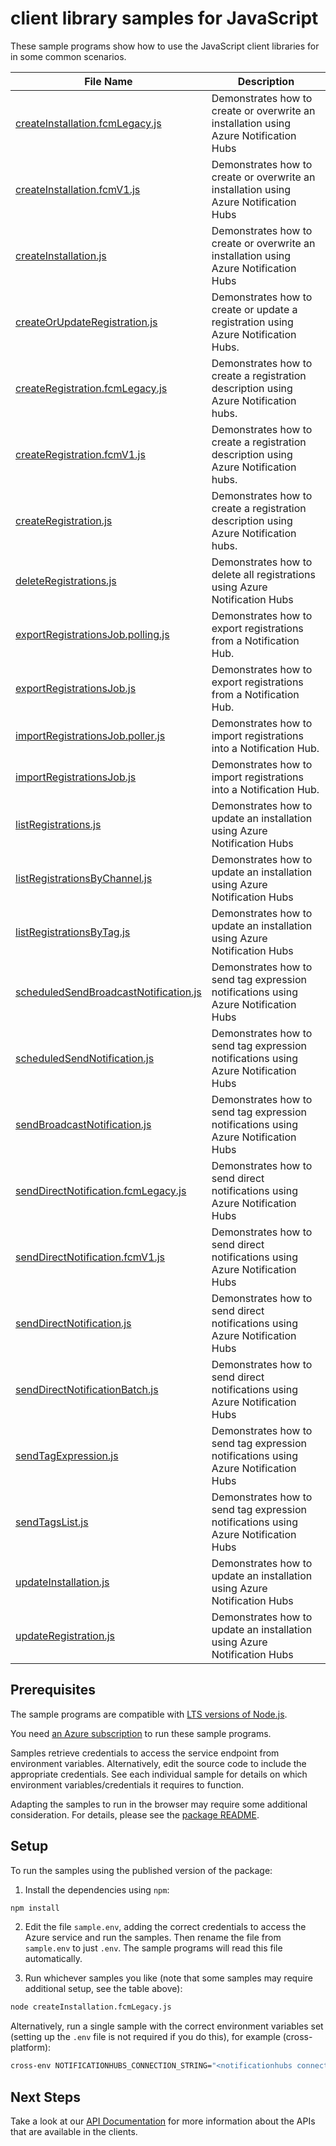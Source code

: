 # client library samples for JavaScript

These sample programs show how to use the JavaScript client libraries for in some common scenarios.

| **File Name**                                                               | **Description**                                                                       |
| --------------------------------------------------------------------------- | ------------------------------------------------------------------------------------- |
| [createInstallation.fcmLegacy.js][createinstallation.fcmlegacy]             | Demonstrates how to create or overwrite an installation using Azure Notification Hubs |
| [createInstallation.fcmV1.js][createinstallation.fcmv1]                     | Demonstrates how to create or overwrite an installation using Azure Notification Hubs |
| [createInstallation.js][createinstallation]                                 | Demonstrates how to create or overwrite an installation using Azure Notification Hubs |
| [createOrUpdateRegistration.js][createorupdateregistration]                 | Demonstrates how to create or update a registration using Azure Notification Hubs.    |
| [createRegistration.fcmLegacy.js][createregistration.fcmlegacy]             | Demonstrates how to create a registration description using Azure Notification hubs.  |
| [createRegistration.fcmV1.js][createregistration.fcmv1]                     | Demonstrates how to create a registration description using Azure Notification hubs.  |
| [createRegistration.js][createregistration]                                 | Demonstrates how to create a registration description using Azure Notification hubs.  |
| [deleteRegistrations.js][deleteregistrations]                               | Demonstrates how to delete all registrations using Azure Notification Hubs            |
| [exportRegistrationsJob.polling.js][exportregistrationsjob.polling]         | Demonstrates how to export registrations from a Notification Hub.                     |
| [exportRegistrationsJob.js][exportregistrationsjob]                         | Demonstrates how to export registrations from a Notification Hub.                     |
| [importRegistrationsJob.poller.js][importregistrationsjob.poller]           | Demonstrates how to import registrations into a Notification Hub.                     |
| [importRegistrationsJob.js][importregistrationsjob]                         | Demonstrates how to import registrations into a Notification Hub.                     |
| [listRegistrations.js][listregistrations]                                   | Demonstrates how to update an installation using Azure Notification Hubs              |
| [listRegistrationsByChannel.js][listregistrationsbychannel]                 | Demonstrates how to update an installation using Azure Notification Hubs              |
| [listRegistrationsByTag.js][listregistrationsbytag]                         | Demonstrates how to update an installation using Azure Notification Hubs              |
| [scheduledSendBroadcastNotification.js][scheduledsendbroadcastnotification] | Demonstrates how to send tag expression notifications using Azure Notification Hubs   |
| [scheduledSendNotification.js][scheduledsendnotification]                   | Demonstrates how to send tag expression notifications using Azure Notification Hubs   |
| [sendBroadcastNotification.js][sendbroadcastnotification]                   | Demonstrates how to send tag expression notifications using Azure Notification Hubs   |
| [sendDirectNotification.fcmLegacy.js][senddirectnotification.fcmlegacy]     | Demonstrates how to send direct notifications using Azure Notification Hubs           |
| [sendDirectNotification.fcmV1.js][senddirectnotification.fcmv1]             | Demonstrates how to send direct notifications using Azure Notification Hubs           |
| [sendDirectNotification.js][senddirectnotification]                         | Demonstrates how to send direct notifications using Azure Notification Hubs           |
| [sendDirectNotificationBatch.js][senddirectnotificationbatch]               | Demonstrates how to send direct notifications using Azure Notification Hubs           |
| [sendTagExpression.js][sendtagexpression]                                   | Demonstrates how to send tag expression notifications using Azure Notification Hubs   |
| [sendTagsList.js][sendtagslist]                                             | Demonstrates how to send tag expression notifications using Azure Notification Hubs   |
| [updateInstallation.js][updateinstallation]                                 | Demonstrates how to update an installation using Azure Notification Hubs              |
| [updateRegistration.js][updateregistration]                                 | Demonstrates how to update an installation using Azure Notification Hubs              |

## Prerequisites

The sample programs are compatible with [LTS versions of Node.js](https://github.com/nodejs/release#release-schedule).

You need [an Azure subscription][freesub] to run these sample programs.

Samples retrieve credentials to access the service endpoint from environment variables. Alternatively, edit the source code to include the appropriate credentials. See each individual sample for details on which environment variables/credentials it requires to function.

Adapting the samples to run in the browser may require some additional consideration. For details, please see the [package README][package].

## Setup

To run the samples using the published version of the package:

1. Install the dependencies using `npm`:

```bash
npm install
```

2. Edit the file `sample.env`, adding the correct credentials to access the Azure service and run the samples. Then rename the file from `sample.env` to just `.env`. The sample programs will read this file automatically.

3. Run whichever samples you like (note that some samples may require additional setup, see the table above):

```bash
node createInstallation.fcmLegacy.js
```

Alternatively, run a single sample with the correct environment variables set (setting up the `.env` file is not required if you do this), for example (cross-platform):

```bash
cross-env NOTIFICATIONHUBS_CONNECTION_STRING="<notificationhubs connection string>" NOTIFICATION_HUB_NAME="<notification hub name>" FCM_REGISTRATION_ID="<fcm registration id>" node createInstallation.fcmLegacy.js
```

## Next Steps

Take a look at our [API Documentation][apiref] for more information about the APIs that are available in the clients.

[createinstallation.fcmlegacy]: https://github.com/Azure/azure-sdk-for-js/blob/main/sdk/notificationhubs/notification-hubs/samples/v2/javascript/createInstallation.fcmLegacy.js
[createinstallation.fcmv1]: https://github.com/Azure/azure-sdk-for-js/blob/main/sdk/notificationhubs/notification-hubs/samples/v2/javascript/createInstallation.fcmV1.js
[createinstallation]: https://github.com/Azure/azure-sdk-for-js/blob/main/sdk/notificationhubs/notification-hubs/samples/v2/javascript/createInstallation.js
[createorupdateregistration]: https://github.com/Azure/azure-sdk-for-js/blob/main/sdk/notificationhubs/notification-hubs/samples/v2/javascript/createOrUpdateRegistration.js
[createregistration.fcmlegacy]: https://github.com/Azure/azure-sdk-for-js/blob/main/sdk/notificationhubs/notification-hubs/samples/v2/javascript/createRegistration.fcmLegacy.js
[createregistration.fcmv1]: https://github.com/Azure/azure-sdk-for-js/blob/main/sdk/notificationhubs/notification-hubs/samples/v2/javascript/createRegistration.fcmV1.js
[createregistration]: https://github.com/Azure/azure-sdk-for-js/blob/main/sdk/notificationhubs/notification-hubs/samples/v2/javascript/createRegistration.js
[deleteregistrations]: https://github.com/Azure/azure-sdk-for-js/blob/main/sdk/notificationhubs/notification-hubs/samples/v2/javascript/deleteRegistrations.js
[exportregistrationsjob.polling]: https://github.com/Azure/azure-sdk-for-js/blob/main/sdk/notificationhubs/notification-hubs/samples/v2/javascript/exportRegistrationsJob.polling.js
[exportregistrationsjob]: https://github.com/Azure/azure-sdk-for-js/blob/main/sdk/notificationhubs/notification-hubs/samples/v2/javascript/exportRegistrationsJob.js
[importregistrationsjob.poller]: https://github.com/Azure/azure-sdk-for-js/blob/main/sdk/notificationhubs/notification-hubs/samples/v2/javascript/importRegistrationsJob.poller.js
[importregistrationsjob]: https://github.com/Azure/azure-sdk-for-js/blob/main/sdk/notificationhubs/notification-hubs/samples/v2/javascript/importRegistrationsJob.js
[listregistrations]: https://github.com/Azure/azure-sdk-for-js/blob/main/sdk/notificationhubs/notification-hubs/samples/v2/javascript/listRegistrations.js
[listregistrationsbychannel]: https://github.com/Azure/azure-sdk-for-js/blob/main/sdk/notificationhubs/notification-hubs/samples/v2/javascript/listRegistrationsByChannel.js
[listregistrationsbytag]: https://github.com/Azure/azure-sdk-for-js/blob/main/sdk/notificationhubs/notification-hubs/samples/v2/javascript/listRegistrationsByTag.js
[scheduledsendbroadcastnotification]: https://github.com/Azure/azure-sdk-for-js/blob/main/sdk/notificationhubs/notification-hubs/samples/v2/javascript/scheduledSendBroadcastNotification.js
[scheduledsendnotification]: https://github.com/Azure/azure-sdk-for-js/blob/main/sdk/notificationhubs/notification-hubs/samples/v2/javascript/scheduledSendNotification.js
[sendbroadcastnotification]: https://github.com/Azure/azure-sdk-for-js/blob/main/sdk/notificationhubs/notification-hubs/samples/v2/javascript/sendBroadcastNotification.js
[senddirectnotification.fcmlegacy]: https://github.com/Azure/azure-sdk-for-js/blob/main/sdk/notificationhubs/notification-hubs/samples/v2/javascript/sendDirectNotification.fcmLegacy.js
[senddirectnotification.fcmv1]: https://github.com/Azure/azure-sdk-for-js/blob/main/sdk/notificationhubs/notification-hubs/samples/v2/javascript/sendDirectNotification.fcmV1.js
[senddirectnotification]: https://github.com/Azure/azure-sdk-for-js/blob/main/sdk/notificationhubs/notification-hubs/samples/v2/javascript/sendDirectNotification.js
[senddirectnotificationbatch]: https://github.com/Azure/azure-sdk-for-js/blob/main/sdk/notificationhubs/notification-hubs/samples/v2/javascript/sendDirectNotificationBatch.js
[sendtagexpression]: https://github.com/Azure/azure-sdk-for-js/blob/main/sdk/notificationhubs/notification-hubs/samples/v2/javascript/sendTagExpression.js
[sendtagslist]: https://github.com/Azure/azure-sdk-for-js/blob/main/sdk/notificationhubs/notification-hubs/samples/v2/javascript/sendTagsList.js
[updateinstallation]: https://github.com/Azure/azure-sdk-for-js/blob/main/sdk/notificationhubs/notification-hubs/samples/v2/javascript/updateInstallation.js
[updateregistration]: https://github.com/Azure/azure-sdk-for-js/blob/main/sdk/notificationhubs/notification-hubs/samples/v2/javascript/updateRegistration.js
[apiref]: https://learn.microsoft.com/javascript/api/@azure/notification-hubs
[freesub]: https://azure.microsoft.com/free/
[package]: https://github.com/Azure/azure-sdk-for-js/tree/main/sdk/notificationhubs/notification-hubs/README.md

